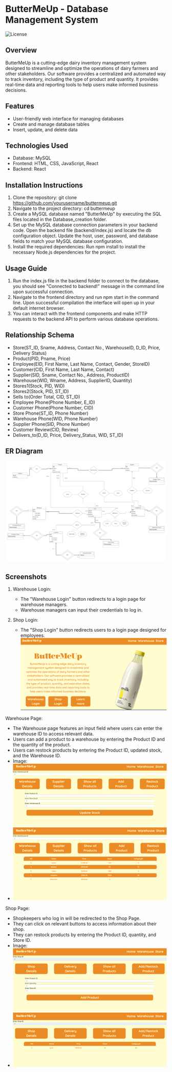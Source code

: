 # ButterMeUp - Database Management System

![License](https://img.shields.io/badge/License-MIT-blue.svg)

## Overview
ButterMeUp is a cutting-edge dairy inventory management system designed to streamline and optimize the
operations of dairy farmers and other stakeholders. Our software provides a centralized and automated way to
track inventory, including the type of product and quantity. It provides real-time data and
reporting tools to help users make informed business decisions.

## Features
- User-friendly web interface for managing databases
- Create and manage database tables
- Insert, update, and delete data

## Technologies Used
- Database: MySQL
- Frontend: HTML, CSS, JavaScript, React
- Backend: React

## Installation Instructions
1. Clone the repository: git clone https://github.com/yourusername/buttermeup.git
2. Navigate to the project directory: cd buttermeup
3. Create a MySQL database named "ButterMeUp" by executing the SQL files located in the Database_creation folder.
4. Set up the MySQL database connection parameters in your backend code. Open the backend file (backend/index.js) and locate the db configuration object. Update the host, user, password, and database fields to match your MySQL database configuration.
5. Install the required dependencies: Run npm install to install the necessary Node.js dependencies for the project.

## Usage Guide
1. Run the index.js file in the backend folder to connect to the database, you should see "Connected to backend!" message in the command line upon successful connection.
2. Navigate to the frontend directory and run npm start in the command line. Upon successful compilation the interface will open up in your default internet browser.
3. You can interact with the frontend components and make HTTP requests to the backend API to perform various database operations.

## Relationship Schema 
<ul>
  <li>Store(ST_ID, Sname, Address, Contact No., WarehouseID, D_ID, Price, Delivery Status)</li>
  <li>Product(PID, Pname, Price)</li>
  <li>Employee(EID, First Name, Last Name, Contact, Gender, StoreID)</li>
  <li>Customer(CID, First Name, Last Name, Contact)</li>
  <li>Supplier(SID, Sname, Contact No., Address, ProductID)</li>
  <li>Warehouse(WID, Wname, Address, SupplierID, Quantity)</li>
  <li>Stores1(Stock, PID, WID)</li>
  <li>Stores2(Stock, PID, ST_ID)</li>
  <li>Sells to(Order Total, CID, ST_ID)</li>
  <li>Employee Phone(Phone Number, E_ID)</li>
  <li>Customer Phone(Phone Number, CID)</li>
  <li>Store Phone(ST_ID, Phone Number)</li>
  <li>Warehouse Phone(WID, Phone Number)</li>
  <li>Supplier Phone(SID, Phone Number)</li>
  <li>Customer Review(CID, Review)</li>
  <li>Delivers_to(D_ID, Price, Delivery_Status, WID, ST_ID)</li>
</ul>

## ER Diagram
![](./images/ER.png)

## Screenshots

1. Warehouse Login:
   - The "Warehouse Login" button redirects to a login page for warehouse managers.
   - Warehouse managers can input their credentials to log in.

2. Shop Login:
   - The "Shop Login" button redirects users to a login page designed for employees.
   ![Landing Page](./images/1.png)

Warehouse Page:
   - The Warehouse page features an input field where users can enter the warehouse ID to access relevant data.
   - Users can add a product to a warehouse by entering the Product ID and the quantity of the product.
   - Users can restock products by entering the Product ID, updated stock, and the Warehouse ID.
   - Image: ![Warehouse Page](./images/5.png)
   - ![Warehouse Page](./images/2.png)

Shop Page:
   - Shopkeepers who log in will be redirected to the Shop Page.
   - They can click on relevant buttons to access information about their shop.
   - They can restock products by entering the Product ID, quantity, and Store ID.
   - Image: ![Shop Page](./images/4.png)
   - ![Shop Page](./images/3.png)


